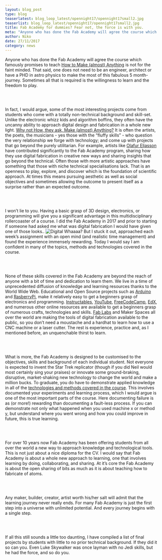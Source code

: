 ```yaml
---
layout: blog_post
type: blog
teaserlatest: blog_loop_latest/opennight17/opennight17small2.jpg
teaserlist: blog_loop_latest/opennight17/opennight17small2.jpg
title: Fab Academy for dummies? Fear not, the force is with you.
meta: "Anyone who has done the Fab Academy will agree the course which famously promises to teach How to Make (almost) Anything is not for the faint minded. That said, one does not need to be an engineer, architect or have a PHD in astro physics to make the most of this fabulous 5 month-journey. Sometimes all that is required is the willingness to learn and the freedom to play."
author: Niko
date: 27/11/2017 
category: news
---
```


<p>Anyone who has done the Fab Academy will agree the course which famously promises to teach <a href="https://fablabbcn.org/fab_academy_18.html" target="blank">How to Make (almost) Anything</a> is not for the faint minded. That said, one does not need to be an engineer, architect or have a PHD in astro physics to make the most of this fabulous 5 month-journey. Sometimes all that is required is the willingness to learn and the freedom to play.</p>

<br/><br/>

<p>In fact, I would argue, some of the most interesting projects come from students who come with a totally non-technical background and skill-set. Unlike the electronic whizz kids and algorithm boffins, they often have the uncanny ability to approach digital design and fabrication in a whole new light. <a href="https://vimeo.com/208666503" target="blank">Why not How, they ask, Make (almost) Anything?</a> It is often the artists, the poets, the musicians - yes those with the “fluffy skills” - who question the very relationship we forge with technology; and come up with projects that go beyond the purely utilitarian. For example, artists like <a href="http://www.olafureliasson.net/" target="blank">Olafur Eliasson</a> have contributed significantly to the Fab Academy program, sharing how they use digital fabrication in creative new ways and sharing insights that go beyond the technical. Often those with more artistic approaches have something that those with niche technical specialisations lack. That is an openness to play, explore, and discover which is the foundation of scientific approach. At times this means pursuing aesthetic as well as social objectives and sometimes allowing the outcome to present itself as a surprise rather than an expected outcome.</p>

<br/><br/>

<p>I won’t lie to you. Having a basic grasp of 3D design, electronics, or programming will give you a significant advantage in this multidisciplinary rollercoaster of a course. I did the Fab Academy in 2017 and prior to starting if someone had asked me what was digital fabrication I would have given one of those looks.. 
<img src="http://www.theshiznit.co.uk/media/Features/2011/Feb/Happening.jpg" title="Digital Whaaaa?"> But I stuck it out, approached each week’s assignment with an open mind (and realistic time management) and found the experience immensely rewarding. Today I would say I am confident in many of the topics, methods and technologies covered in the course.</p>

<br/><br/>

<p>None of these skills covered in the Fab Academy are beyond the reach of anyone with a bit of time and dedication to learn them. We live in a time of unprecedented diffusion of knowledge and learning resources thanks to the World Wide Web. Educational and Open Source projects such as <a href="https://www.arduino.cc/" target="blank">Arduino</a> and <a href="https://www.raspberrypi.org/" target="blank">RasberryPi</a>, make it relatively easy to get a beginners grasp of electronics and programming. <a href="http://www.instructables.com/" target="blank">Instructables</a>, <a href="https://www.youtube.com/channel/UCZDA1kA3y3EIg25BpcHSpwQ" target="blank">YouTube</a>, <a href="https://www.freecodecamp.org" target="blank">FreeCodeCamp</a>, <a href="https://www.edx.org/" target="blank">EdX</a>, and numerous other online resources are available to get a beginners grasp of numerous crafts, technologies and skills. <a href="https://www.fablabs.io/labs" target="blank">Fab Labs</a> and Maker Spaces all over the world are making the tools of digital fabrication available to the public, so you don’t need a moustache and a hardhat to learn how to use a CNC machine or a laser cutter. The rest is experience, practice and, as I mentioned before, an unquenchable thirst to learn.</p>

<br/><br/>

<p>What is more, the Fab Academy is designed to be customised to the objectives, skills and background of each individual student. Not everyone is expected to invent the Star Trek replicator (though if you did Neil would most certainly sing your praises) or innovate some ground-braking, disruptive, market-shaking new technology to change the world and make a million bucks. To graduate, you do have to demonstrate applied knowledge in all of the <a href="http://academy.cba.mit.edu/classes/" target="blank">technologies and methods covered in the course</a>. This involves documented your experiments and learning process, which I would argue is one of the most important parts of the course. Here documenting failure is as (or more!) rewarding than documenting a fault-less process. If you can demonstrate not only what happened when you used machine x or method y, but understand where you went wrong and how you could improve in future, this is true learning.</p>

<br/><br/>

<p>For over 10 years now Fab Academy has been offering students from all over the world a new way to approach knowledge and technological tools. This is not just about a nice diploma for the CV. I would say that Fab Academy is about a whole new approach to learning, one that involves learning by doing, collaborating, and sharing. At it’s core the Fab Academy is about the open sharing of bits as much as it is about teaching how to fabricate of atoms.</p>

<br/><br/>

<p>Any maker, builder, creator, artist worth his/her salt will admit that the learning journey never really ends. For many Fab Academy is just the first step into a universe with unlimited potential. And every journey begins with a single step.</p>

<br/><br/>

<p>If all this still sounds a little too daunting, I have compiled a list of final projects by students with little to no prior technical background. If they did it so can you. Even Luke Skywalker was once layman with no Jedi skills, but he had the force, and so do you.</p>



 